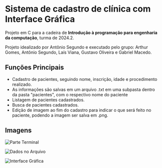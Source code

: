 # Sistema de cadastro de clínica com Interface Gráfica
Projeto em C para a cadeira de **Introdução à programação
para engenharia da computação**, turma de 2024.2.

Projeto idealizado por Antônio Segundo e executado pelo grupo:
Arthur Gomes, Antônio Segundo, Laís Viana, Gustavo Oliveira e Gabriel Macedo.

## Funções Principais
- Cadastro de pacientes, seguindo nome, inscrição, idade e procedimento realizado.
- As informações são salvas em um arquivo .txt em uma subpasta dentro da pasta "pacientes", com o respectivo nome do paciente
- Listagem de pacientes cadastrados.  
- Busca de pacientes cadastrados.  
- Edição de imagem ao fim do cadastro para indicar o que será feito no paciente, podendo a imagem ser salva em .png.

## Imagens
![Parte Terminal](https://github.com/user-attachments/assets/16f87a93-ac9a-4c74-9b35-c15294de800c)

![Dados no Arquivo](https://github.com/user-attachments/assets/ffd9ce20-c2db-4178-b617-9168dbc602e5)

![Interface Gráfica](https://github.com/user-attachments/assets/37ff71e6-dfcd-4828-815a-23ba211e9ac8)

